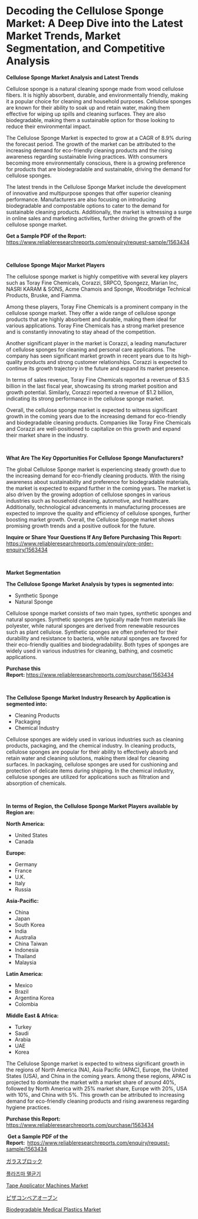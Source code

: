 <p><h1>Decoding the Cellulose Sponge Market: A Deep Dive into the Latest Market Trends, Market Segmentation, and Competitive Analysis</h1></p><p><strong>Cellulose Sponge Market Analysis and Latest Trends</strong></p>
<p><p>Cellulose sponge is a natural cleaning sponge made from wood cellulose fibers. It is highly absorbent, durable, and environmentally friendly, making it a popular choice for cleaning and household purposes. Cellulose sponges are known for their ability to soak up and retain water, making them effective for wiping up spills and cleaning surfaces. They are also biodegradable, making them a sustainable option for those looking to reduce their environmental impact.</p><p>The Cellulose Sponge Market is expected to grow at a CAGR of 8.9% during the forecast period. The growth of the market can be attributed to the increasing demand for eco-friendly cleaning products and the rising awareness regarding sustainable living practices. With consumers becoming more environmentally conscious, there is a growing preference for products that are biodegradable and sustainable, driving the demand for cellulose sponges.</p><p>The latest trends in the Cellulose Sponge Market include the development of innovative and multipurpose sponges that offer superior cleaning performance. Manufacturers are also focusing on introducing biodegradable and compostable options to cater to the demand for sustainable cleaning products. Additionally, the market is witnessing a surge in online sales and marketing activities, further driving the growth of the cellulose sponge market.</p></p>
<p><strong>Get a Sample PDF of the Report:&nbsp;</strong> <a href="https://www.reliableresearchreports.com/enquiry/request-sample/1563434">https://www.reliableresearchreports.com/enquiry/request-sample/1563434</a></p>
<p>&nbsp;</p>
<p><strong>Cellulose Sponge Major Market Players</strong></p>
<p><p>The cellulose sponge market is highly competitive with several key players such as Toray Fine Chemicals, Corazzi, SRPCO, Spongezz, Marian Inc, NASRI KARAM & SONS, Acme Chamois and Sponge, Woodbridge Technical Products, Bruske, and Fiamma. </p><p>Among these players, Toray Fine Chemicals is a prominent company in the cellulose sponge market. They offer a wide range of cellulose sponge products that are highly absorbent and durable, making them ideal for various applications. Toray Fine Chemicals has a strong market presence and is constantly innovating to stay ahead of the competition.</p><p>Another significant player in the market is Corazzi, a leading manufacturer of cellulose sponges for cleaning and personal care applications. The company has seen significant market growth in recent years due to its high-quality products and strong customer relationships. Corazzi is expected to continue its growth trajectory in the future and expand its market presence.</p><p>In terms of sales revenue, Toray Fine Chemicals reported a revenue of $3.5 billion in the last fiscal year, showcasing its strong market position and growth potential. Similarly, Corazzi reported a revenue of $1.2 billion, indicating its strong performance in the cellulose sponge market.</p><p>Overall, the cellulose sponge market is expected to witness significant growth in the coming years due to the increasing demand for eco-friendly and biodegradable cleaning products. Companies like Toray Fine Chemicals and Corazzi are well-positioned to capitalize on this growth and expand their market share in the industry.</p></p>
<p>&nbsp;</p>
<p><strong>What Are The Key Opportunities For Cellulose Sponge Manufacturers?</strong></p>
<p><p>The global Cellulose Sponge market is experiencing steady growth due to the increasing demand for eco-friendly cleaning products. With the rising awareness about sustainability and preference for biodegradable materials, the market is expected to expand further in the coming years. The market is also driven by the growing adoption of cellulose sponges in various industries such as household cleaning, automotive, and healthcare. Additionally, technological advancements in manufacturing processes are expected to improve the quality and efficiency of cellulose sponges, further boosting market growth. Overall, the Cellulose Sponge market shows promising growth trends and a positive outlook for the future.</p></p>
<p><strong>Inquire or Share Your Questions If Any Before Purchasing This Report:</strong> <a href="https://www.reliableresearchreports.com/enquiry/pre-order-enquiry/1563434">https://www.reliableresearchreports.com/enquiry/pre-order-enquiry/1563434</a></p>
<p>&nbsp;</p>
<p><strong>Market Segmentation</strong></p>
<p><strong>The Cellulose Sponge Market Analysis by types is segmented into:</strong></p>
<p><ul><li>Synthetic Sponge</li><li>Natural Sponge</li></ul></p>
<p><p>Cellulose sponge market consists of two main types, synthetic sponges and natural sponges. Synthetic sponges are typically made from materials like polyester, while natural sponges are derived from renewable resources such as plant cellulose. Synthetic sponges are often preferred for their durability and resistance to bacteria, while natural sponges are favored for their eco-friendly qualities and biodegradability. Both types of sponges are widely used in various industries for cleaning, bathing, and cosmetic applications.</p></p>
<p><strong>Purchase this Report:&nbsp;</strong><a href="https://www.reliableresearchreports.com/purchase/1563434">https://www.reliableresearchreports.com/purchase/1563434</a></p>
<p>&nbsp;</p>
<p><strong>The Cellulose Sponge Market Industry Research by Application is segmented into:</strong></p>
<p><ul><li>Cleaning Products</li><li>Packaging</li><li>Chemical Industry</li></ul></p>
<p><p>Cellulose sponges are widely used in various industries such as cleaning products, packaging, and the chemical industry. In cleaning products, cellulose sponges are popular for their ability to effectively absorb and retain water and cleaning solutions, making them ideal for cleaning surfaces. In packaging, cellulose sponges are used for cushioning and protection of delicate items during shipping. In the chemical industry, cellulose sponges are utilized for applications such as filtration and absorption of chemicals.</p></p>
<p>&nbsp;</p>
<p><strong>In terms of Region, the Cellulose Sponge Market Players available by Region are:</strong></p>
<p>
    <p> <strong> North America: </strong>
        <ul>
            <li>United States</li>
            <li>Canada</li>
        </ul>
        </p> 
    <p> <strong> Europe: </strong>
        <ul>
            <li>Germany</li>
            <li>France</li>
            <li>U.K.</li>
            <li>Italy</li>
            <li>Russia</li>
        </ul>
        </p> 
    <p> <strong> Asia-Pacific: </strong>
        <ul>
            <li>China</li>
            <li>Japan</li>
            <li>South Korea</li>
            <li>India</li>
            <li>Australia</li>
            <li>China Taiwan</li>
            <li>Indonesia</li>
            <li>Thailand</li>
            <li>Malaysia</li>
        </ul>
        </p> 
    <p> <strong> Latin America: </strong>
        <ul>
            <li>Mexico</li>
            <li>Brazil</li>
            <li>Argentina Korea</li>
            <li>Colombia</li>
        </ul>
        </p> 
    <p> <strong> Middle East & Africa: </strong>
        <ul>
            <li>Turkey</li>
            <li>Saudi</li>
            <li>Arabia</li>
            <li>UAE</li>
            <li>Korea</li>
        </ul>
    </p>
    </p>
<p><p>The Cellulose Sponge market is expected to witness significant growth in the regions of North America (NA), Asia Pacific (APAC), Europe, the United States (USA), and China in the coming years. Among these regions, APAC is projected to dominate the market with a market share of around 40%, followed by North America with 25% market share, Europe with 20%, USA with 10%, and China with 5%. This growth can be attributed to increasing demand for eco-friendly cleaning products and rising awareness regarding hygiene practices.</p></p>
<p><strong>Purchase this Report: </strong><a href="https://www.reliableresearchreports.com/purchase/1563434">https://www.reliableresearchreports.com/purchase/1563434</a></p>
<p>&nbsp;<strong>Get a Sample PDF of the Report:&nbsp;&nbsp;</strong><a href="https://www.reliableresearchreports.com/enquiry/request-sample/1563434">https://www.reliableresearchreports.com/enquiry/request-sample/1563434</a></p>
<p><strong></strong></p>
<p><p><a href="https://github.com/xemfu2379520/Market-Research-Report-List-1/blob/main/2784566190265.md">ガラスブロック</a></p><p><a href="https://github.com/bvubpqd5241630/Market-Research-Report-List-1/blob/main/9513671190140.md">플라즈마 멸균기</a></p><p><a href="https://issuu.com/reportprime-2/docs/tape-applicator-machines-market-size-2030.pptx">Tape Applicator Machines Market</a></p><p><a href="https://github.com/bucuel854722/Market-Research-Report-List-1/blob/main/7155951190266.md">ピザコンベアオーブン</a></p><p><a href="https://github.com/Airanohannonzb68e5pb53oc1/Market-Research-Report-List-1/blob/main/biodegradable-medical-plastics-market.md">Biodegradable Medical Plastics Market</a></p></p>